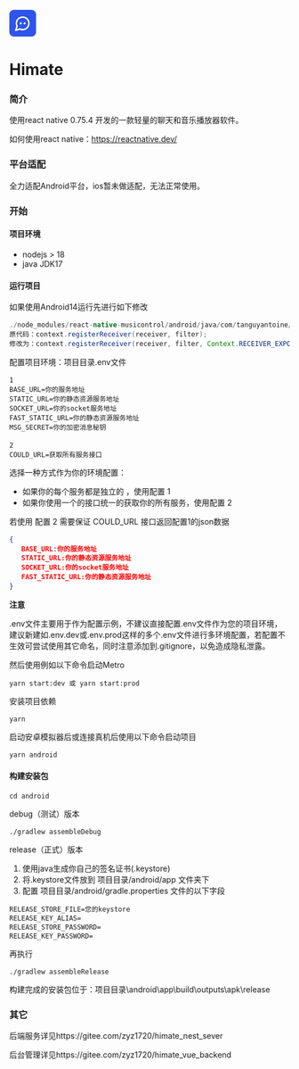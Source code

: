 
![输入图片说明](android/app/src/main/res/mipmap-mdpi/ic_launcher.png)
# Himate

### 简介

使用react native 0.75.4 开发的一款轻量的聊天和音乐播放器软件。

如何使用react native：https://reactnative.dev/



### 平台适配

全力适配Android平台，ios暂未做适配，无法正常使用。



### 开始

#### 项目环境

- nodejs > 18
- java JDK17



#### 运行项目

如果使用Android14运行先进行如下修改

```java
./node_modules/react-native-musicontrol/android/java/com/tanguyantoine/react/MusicControlModule.java:204: 
原代码：context.registerReceiver(receiver, filter);
修改为：context.registerReceiver(receiver, filter, Context.RECEIVER_EXPORTED);
```

配置项目环境：项目目录.env文件

```
1
BASE_URL=你的服务地址
STATIC_URL=你的静态资源服务地址
SOCKET_URL=你的socket服务地址
FAST_STATIC_URL=你的静态资源服务地址
MSG_SECRET=你的加密消息秘钥

2
COULD_URL=获取所有服务接口
```

选择一种方式作为你的环境配置：

- 如果你的每个服务都是独立的 ，使用配置 1
- 如果你使用一个的接口统一的获取你的所有服务，使用配置 2


若使用 配置 2 需要保证 COULD_URL 接口返回配置1的json数据

```json
{
   BASE_URL:你的服务地址
   STATIC_URL:你的静态资源服务地址
   SOCKET_URL:你的socket服务地址
   FAST_STATIC_URL:你的静态资源服务地址
}
```

**注意**

.env文件主要用于作为配置示例，不建议直接配置.env文件作为您的项目环境，建议新建如.env.dev或.env.prod这样的多个.env文件进行多环境配置，若配置不生效可尝试使用其它命名，同时注意添加到.gitignore，以免造成隐私泄露。

然后使用例如以下命令启动Metro

```
yarn start:dev 或 yarn start:prod
```

安装项目依赖

```
yarn
```

启动安卓模拟器后或连接真机后使用以下命令启动项目

```
yarn android
```

#### 构建安装包

```
cd android
```

debug（测试）版本

```
./gradlew assembleDebug
```

release（正式）版本

1. 使用java生成你自己的签名证书(.keystore)
2. 将.keystore文件放到 项目目录/android/app 文件夹下
3. 配置 项目目录/android/gradle.properties 文件的以下字段

```
RELEASE_STORE_FILE=您的keystore
RELEASE_KEY_ALIAS=
RELEASE_STORE_PASSWORD=
RELEASE_KEY_PASSWORD=
```

再执行

```
./gradlew assembleRelease
```
构建完成的安装包位于：项目目录\android\app\build\outputs\apk\release

### 其它

后端服务详见https://gitee.com/zyz1720/himate_nest_sever

后台管理详见https://gitee.com/zyz1720/himate_vue_backend